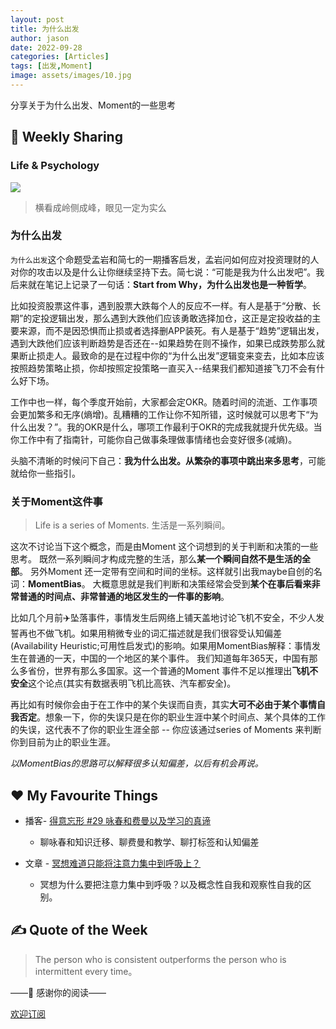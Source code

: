 ```yaml
---
layout: post
title: 为什么出发
author: jason
date: 2022-09-28
categories: [Articles]
tags: [出发,Moment]
image: assets/images/10.jpg
---
```

分享关于为什么出发、Moment的一些思考

## **🎯 Weekly Sharing**

### Life & Psychology
![](https://imgs.zhubai.love/15668bd076b34a178f87431d78694d5b.jpg)
> 横看成岭侧成峰，眼见一定为实么


###  为什么出发
`为什么出发`这个命题受孟岩和简七的一期播客启发，孟岩问如何应对投资理财的人对你的攻击以及是什么让你继续坚持下去。简七说：“可能是我为什么出发吧”。我后来就在笔记上记录了一句话：**Start from Why，为什么出发也是一种哲学**。

比如投资股票这件事，遇到股票大跌每个人的反应不一样。有人是基于“分散、长期”的定投逻辑出发，那么遇到大跌他们应该勇敢选择加仓，这正是定投收益的主要来源，而不是因恐惧而止损或者选择删APP装死。有人是基于“趋势”逻辑出发，遇到大跌他们应该判断趋势是否还在--如果趋势在则不操作，如果已成跌势那么就果断止损走人。最致命的是在过程中你的“为什么出发”逻辑变来变去，比如本应该按照趋势策略止损，你却按照定投策略一直买入--结果我们都知道接飞刀不会有什么好下场。

工作中也一样，每个季度开始前，大家都会定OKR。随着时间的流逝、工作事项会更加繁多和无序(熵增)。乱糟糟的工作让你不知所错，这时候就可以思考下“为什么出发？”。我的OKR是什么，哪项工作最利于OKR的完成我就提升优先级。当你工作中有了指南针，可能你自己做事条理做事情绪也会变好很多(减熵)。

头脑不清晰的时候问下自己：**我为什么出发。从繁杂的事项中跳出来多思考**，可能就给你一些指引。

### 关于Moment这件事
> Life is a series of Moments. 生活是一系列瞬间。

这次不讨论当下这个概念，而是由Moment 这个词想到的关于判断和决策的一些思考。
既然一系列瞬间才构成完整的生活，那么**某一个瞬间自然不是生活的全部**。
另外Moment 还一定带有空间和时间的坐标。这样就引出我maybe自创的名词：**MomentBias**。
大概意思就是我们判断和决策经常会受到**某个在事后看来非常普通的时间点、非常普通的地区发生的一件事的影响**。

比如几个月前✈️坠落事件，事情发生后网络上铺天盖地讨论飞机不安全，不少人发誓再也不做飞机。如果用稍微专业的词汇描述就是我们很容受认知偏差(Availability Heuristic;可用性启发式)的影响。如果用MomentBias解释：事情发生在普通的一天，中国的一个地区的某个事件。
我们知道每年365天，中国有那么多省份，世界有那么多国家。这一个普通的Moment
事件不足以推理出**飞机不安全**这个论点(其实有数据表明飞机比高铁、汽车都安全)。

再比如有时候你会由于在工作中的某个失误而自责，其实**大可不必由于某个事情自我否定**。想象一下，你的失误只是在你的职业生涯中某个时间点、某个具体的工作的失误，这代表不了你的职业生涯全部 -- 你应该通过series of Moments 来判断你到目前为止的职业生涯。

*以MomentBias的思路可以解释很多认知偏差，以后有机会再说。*

## **♥️ My Favourite Things**
- 播客- [得意忘形 #29 咏春和费曼以及学习的真谛](https://www.xiaoyuzhoufm.com/episode/5e74543a418a84a046c4e56c)
	- 聊咏春和知识迁移、聊费曼和教学、聊打标签和认知偏差

- 文章 - [冥想难道只能将注意力集中到呼吸上？](https://www.zhihu.com/question/369171415/answer/1974522060) 
	- 冥想为什么要把注意力集中到呼吸？以及概念性自我和观察性自我的区别。
## **✍️ Quote of the Week**
> The person who is consistent outperforms the person who is intermittent every time。


——💌 感谢你的阅读——

[欢迎订阅](https://explorer.zhubai.love/)